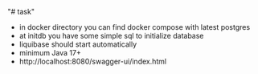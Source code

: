 "# task" 
- in docker directory you can find docker compose with latest postgres
- at initdb you have some simple sql to initialize database
- liquibase should start automatically
- minimum Java 17+
- http://localhost:8080/swagger-ui/index.html
